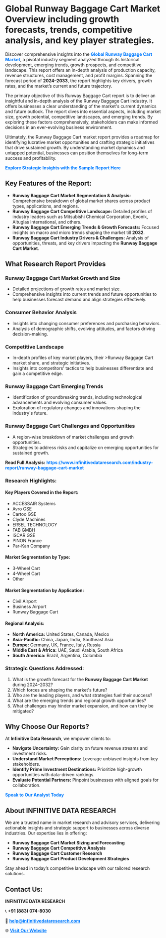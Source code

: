 <h1>Global Runway Baggage Cart Market Overview including growth forecasts, trends, competitive analysis, and key player strategies.</h1>
<p>
Discover comprehensive insights into the 
<a href="https://www.infinitivedataresearch.com/industry-report/runway-baggage-cart-market" rel="dofollow" style="color: #007BFF; text-decoration: none;"><strong>Global Runway Baggage Cart Market</strong></a>, a pivotal industry segment analyzed through its historical development, emerging trends, growth prospects, and competitive landscape. This report offers an in-depth analysis of production capacity, revenue structures, cost management, and profit margins. Spanning the forecast period of <strong>2024–2033</strong>, the report highlights key drivers, growth rates, and the market’s current and future trajectory.
</p>
<p>
The primary objective of this Runway Baggage Cart report is to deliver an insightful and in-depth analysis of the Runway Baggage Cart industry. It offers businesses a clear understanding of the market's current dynamics and future outlook. The report dives into essential aspects, including market size, growth potential, competitive landscapes, and emerging trends. By exploring these factors comprehensively, stakeholders can make informed decisions in an ever-evolving business environment.
</p>
<p>
Ultimately, the Runway Baggage Cart market report provides a roadmap for identifying lucrative market opportunities and crafting strategic initiatives that drive sustained growth. By understanding market dynamics and untapped potential, businesses can position themselves for long-term success and profitability.
</p>
<p>
<a href="https://www.infinitivedataresearch.com/request-sample/reportId=111345" style="color: #007BFF; text-decoration: none;"><strong>Explore Strategic Insights with the Sample Report Here</strong></a>
</p>

<h2>Key Features of the Report:</h2>
<ul>
<li><strong>Runway Baggage Cart Market Segmentation & Analysis:</strong> Comprehensive breakdown of global market shares across product types, applications, and regions.</li>
<li><strong>Runway Baggage Cart Competitive Landscape:</strong> Detailed profiles of industry leaders such as Mitsubishi Chemical Corporation, Evonik, Altuglas International, and others.</li>
<li><strong>Runway Baggage Cart Emerging Trends & Growth Forecasts:</strong> Focused insights on macro and micro trends shaping the market till <strong>2032</strong>.</li>
<li><strong>Runway Baggage Cart Industry Drivers & Challenges:</strong> Analysis of opportunities, threats, and key drivers impacting the <strong>Runway Baggage Cart Market</strong>.</li>
</ul>

<h2>What Research Report Provides</h2>
<h3>Runway Baggage Cart Market Growth and Size</h3>
<ul>
<li>Detailed projections of growth rates and market size.</li>
<li>Comprehensive insights into current trends and future opportunities to help businesses forecast demand and align strategies effectively.</li>
</ul>

<h3>Consumer Behavior Analysis</h3>
<ul>
<li>Insights into changing consumer preferences and purchasing behaviors.</li>
<li>Analysis of demographic shifts, evolving attitudes, and factors driving decision-making.</li>
</ul>

<h3>Competitive Landscape</h3>
<ul>
<li>In-depth profiles of key market players, their >Runway Baggage Cart market share, and strategic initiatives.</li>
<li>Insights into competitors' tactics to help businesses differentiate and gain a competitive edge.</li>
</ul>

<h3>Runway Baggage Cart Emerging Trends</h3>
<ul>
<li>Identification of groundbreaking trends, including technological advancements and evolving consumer values.</li>
<li>Exploration of regulatory changes and innovations shaping the industry's future.</li>
</ul>

<h3>Runway Baggage Cart Challenges and Opportunities</h3>
<ul>
<li>A region-wise breakdown of market challenges and growth opportunities.</li>
<li>Strategies to address risks and capitalize on emerging opportunities for sustained growth.</li>
</ul>
<p><strong>Read Full Analysis:</strong> <a href="https://www.infinitivedataresearch.com/industry-report/runway-baggage-cart-market" rel="dofollow" style="color: #007BFF; text-decoration: none;"><strong>https://www.infinitivedataresearch.com/industry-report/runway-baggage-cart-market</strong></a></p>
<h3>Research Highlights:</h3>
<h4>Key Players Covered in the Report:</h4>
<ul><li>ACCESSAIR Systems</li><li>Avro GSE</li><li>Cartoo GSE</li><li>Clyde Machines</li><li>ERSEL TECHNOLOGY</li><li>FAB GMBH</li><li>ISCAR GSE</li><li>PINON France</li><li>Par-Kan Company</li></ul>
<h4>Market Segmentation by Type:</h4>
<ul><li>3-Wheel Cart</li><li>4-Wheel Cart</li><li>Other</li></ul>
<h4>Market Segmentation by Application:</h4>
<ul><li>Civil Airport</li><li>Business Airport</li><li>Runway Baggage Cart</li></ul>

<h4>Regional Analysis:</h4>
<ul>
<li><strong>North America:</strong> United States, Canada, Mexico</li>
<li><strong>Asia-Pacific:</strong> China, Japan, India, Southeast Asia</li>
<li><strong>Europe:</strong> Germany, UK, France, Italy, Russia</li>
<li><strong>Middle East & Africa:</strong> UAE, Saudi Arabia, South Africa</li>
<li><strong>South America:</strong> Brazil, Argentina, Colombia</li>
</ul>

<h3>Strategic Questions Addressed:</h3>
<ol>
<li>What is the growth forecast for the <strong>Runway Baggage Cart Market</strong> during 2024–2032?</li>
<li>Which forces are shaping the market's future?</li>
<li>Who are the leading players, and what strategies fuel their success?</li>
<li>What are the emerging trends and regional growth opportunities?</li>
<li>What challenges may hinder market expansion, and how can they be mitigated?</li>
</ol>

<h2>Why Choose Our Reports?</h2>
<p>At <strong>Infinitive Data Research</strong>, we empower clients to:</p>
<ul>
<li><strong>Navigate Uncertainty:</strong> Gain clarity on future revenue streams and investment risks.</li>
<li><strong>Understand Market Perceptions:</strong> Leverage unbiased insights from key stakeholders.</li>
<li><strong>Identify Prime Investment Destinations:</strong> Prioritize high-growth opportunities with data-driven rankings.</li>
<li><strong>Evaluate Potential Partners:</strong> Pinpoint businesses with aligned goals for collaboration.</li>
</ul>
<p><a href="https://www.infinitivedataresearch.com/industry-report/runway-baggage-cart-market" rel="dofollow" style="color: #007BFF; text-decoration: none;"><strong>Speak to Our Analyst Today</strong></a></p>

<h2>About INFINITIVE DATA RESEARCH</h2>
<p>We are a trusted name in market research and advisory services, delivering actionable insights and strategic support to businesses across diverse industries. Our expertise lies in offering:</p>
<ul>
<li><strong>Runway Baggage Cart Market Sizing and Forecasting</strong></li>
<li><strong>Runway Baggage Cart Competitive Analysis</strong></li>
<li><strong>Runway Baggage Cart Customer Research</strong></li>
<li><strong>Runway Baggage Cart Product Development Strategies</strong></li>
</ul>
<p>Stay ahead in today’s competitive landscape with our tailored research solutions.</p>

<h2>Contact Us:</h2>
<p><strong>INFINITIVE DATA RESEARCH</strong></p>
<p>📞 <strong>+91 (883) 074-8030</strong></p>
<p>📧 <strong><a href="mailto:help@infinitivedataresearch.com" style="color: #007BFF;">help@infinitivedataresearch.com</a></strong></p>
<p>🌐 <strong><a href="https://www.infinitivedataresearch.com" rel="dofollow" style="color: #007BFF;">Visit Our Website</a></strong></p>